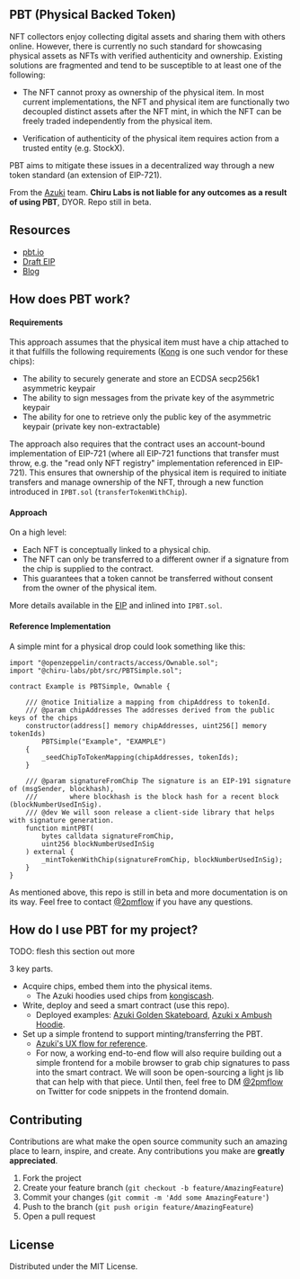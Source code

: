 ## PBT (Physical Backed Token)

NFT collectors enjoy collecting digital assets and sharing them with others online. However, there is currently no such standard for showcasing physical assets as NFTs with verified authenticity and ownership. Existing solutions are fragmented and tend to be susceptible to at least one of the following:

-   The NFT cannot proxy as ownership of the physical item. In most current implementations, the NFT and physical item are functionally two decoupled distinct assets after the NFT mint, in which the NFT can be freely traded independently from the physical item.

-   Verification of authenticity of the physical item requires action from a trusted entity (e.g. StockX).

PBT aims to mitigate these issues in a decentralized way through a new token standard (an extension of EIP-721).

From the [Azuki](https://twitter.com/AzukiOfficial) team.
**Chiru Labs is not liable for any outcomes as a result of using PBT**, DYOR. Repo still in beta.

## Resources

-   [pbt.io](https://www.pbt.io/)
-   [Draft EIP](https://eips.ethereum.org/EIPS/eip-5791)
-   [Blog](https://www.azuki.com/updates/pbt)

## How does PBT work?

#### Requirements

This approach assumes that the physical item must have a chip attached to it that fulfills the following requirements ([Kong](https://arx.org/) is one such vendor for these chips):

-   The ability to securely generate and store an ECDSA secp256k1 asymmetric keypair
-   The ability to sign messages from the private key of the asymmetric keypair
-   The ability for one to retrieve only the public key of the asymmetric keypair (private key non-extractable)

The approach also requires that the contract uses an account-bound implementation of EIP-721 (where all EIP-721 functions that transfer must throw, e.g. the "read only NFT registry" implementation referenced in EIP-721). This ensures that ownership of the physical item is required to initiate transfers and manage ownership of the NFT, through a new function introduced in `IPBT.sol` (`transferTokenWithChip`).

#### Approach

On a high level:

-   Each NFT is conceptually linked to a physical chip.
-   The NFT can only be transferred to a different owner if a signature from the chip is supplied to the contract.
-   This guarantees that a token cannot be transferred without consent from the owner of the physical item.

More details available in the [EIP](https://github.com/ethereum/EIPs/pull/5791) and inlined into `IPBT.sol`.

#### Reference Implementation

A simple mint for a physical drop could look something like this:

```solidity
import "@openzeppelin/contracts/access/Ownable.sol";
import "@chiru-labs/pbt/src/PBTSimple.sol";

contract Example is PBTSimple, Ownable {

    /// @notice Initialize a mapping from chipAddress to tokenId.
    /// @param chipAddresses The addresses derived from the public keys of the chips
    constructor(address[] memory chipAddresses, uint256[] memory tokenIds)
        PBTSimple("Example", "EXAMPLE")
    {
        _seedChipToTokenMapping(chipAddresses, tokenIds);
    }

    /// @param signatureFromChip The signature is an EIP-191 signature of (msgSender, blockhash),
    ///        where blockhash is the block hash for a recent block (blockNumberUsedInSig).
    /// @dev We will soon release a client-side library that helps with signature generation.
    function mintPBT(
        bytes calldata signatureFromChip,
        uint256 blockNumberUsedInSig
    ) external {
        _mintTokenWithChip(signatureFromChip, blockNumberUsedInSig);
    }
}
```

As mentioned above, this repo is still in beta and more documentation is on its way. Feel free to contact [@2pmflow](https://twitter.com/2pmflow) if you have any questions.

## How do I use PBT for my project?

TODO: flesh this section out more

3 key parts.
- Acquire chips, embed them into the physical items.
  - The Azuki hoodies used chips from [kongiscash](https://twitter.com/kongiscash).
- Write, deploy and seed a smart contract (use this repo).
  - Deployed examples: [Azuki Golden Skateboard](https://etherscan.io/address/0x6853449a65b264478a4cd90903a65f0508441ac0#code), [Azuki x Ambush Hoodie](https://etherscan.io/address/0xc20ae005e1340dab2449304158f999bfdd1aac1c#code).
- Set up a simple frontend to support minting/transferring the PBT.
  - [Azuki's UX flow for reference](https://twitter.com/0xElectrico/status/1599933852537225217).
  - For now, a working end-to-end flow will also require building out a simple frontend for a mobile browser to grab chip signatures to pass into the smart contract. We will soon be open-sourcing a light js lib that can help with that piece. Until then, feel free to DM [@2pmflow](https://twitter.com/2pmflow) on Twitter for code snippets in the frontend domain.

## Contributing

Contributions are what make the open source community such an amazing place to learn, inspire, and create. Any contributions you make are **greatly appreciated**.

1. Fork the project
2. Create your feature branch (`git checkout -b feature/AmazingFeature`)
3. Commit your changes (`git commit -m 'Add some AmazingFeature'`)
4. Push to the branch (`git push origin feature/AmazingFeature`)
5. Open a pull request

<!-- LICENSE -->

## License

Distributed under the MIT License.
